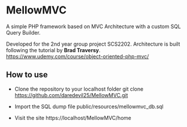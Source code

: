 # MellowMVC
A simple PHP framework based on MVC Architecture with a custom SQL Query Builder. 

Developed for the 2nd year group project SCS2202.
Architecture is built following the tutorial by **Brad Traversy**.
https://www.udemy.com/course/object-oriented-php-mvc/

## How to use
- Clone the repository to your localhost folder
git clone https://github.com/daredevil25/MellowMVC.git

- Import the SQL dump file 
public/resources/mellowmvc_db.sql

- Visit the site 
https://localhost/MellowMVC/home
